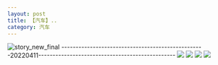 ```yaml
---
layout: post
title: 【汽车】..
category: 汽车
---
```

![story_new_final](http://rab41f8zg.hd-bkt.clouddn.com/img/story_new_final_0322.png)
--------------------------------------------------20220411------------------------------------------------
![](http://rab41f8zg.hd-bkt.clouddn.com/img/car-220412-1.png)
![](http://rab41f8zg.hd-bkt.clouddn.com/img/car-220412-2.png)
![](http://rab41f8zg.hd-bkt.clouddn.com/img/car-220412-3.png)
![](http://rab41f8zg.hd-bkt.clouddn.com/img/car-220412-4.png)

  




